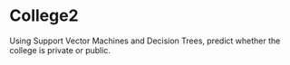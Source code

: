 # College2
Using Support Vector Machines and Decision Trees, predict whether the college is private or public.
